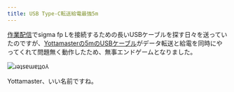```yaml
---
title: USB Type-C転送給電最強5m
---
```

[作業配信](https://www.youtube.com/c/r7kamura)でsigma fp Lを接続するための長いUSBケーブルを探す日々を送っていたのですが、[Yottamasterの5mのUSBケーブル](https://www.amazon.co.jp/dp/B09Y1BY75P)がデータ転送と給電を同時にやってくれて問題無く動作したため、無事エンドゲームとなりました。

![](https://lh6.googleusercontent.com/KH8gKguullmS8yb0xASMh_gI04ZDKZH2vLXUwxYL3FNRNVlu8Cg_EzcLRK0RWdvRA9POngCvQcRQAgCh4_bSJdcYxwCYakKWpBHJ1twX9sdCv4-8yNQpVjYVI-W1WLd9eoxszKPNHfKlkOmK4XgwjHl1OCM3Wm8UHa4Wt_0odVJGOBpj6CMcETDkOA "ɹǝʇsɐɯɐʇʇo⅄")

Yottamaster、いい名前ですね。
